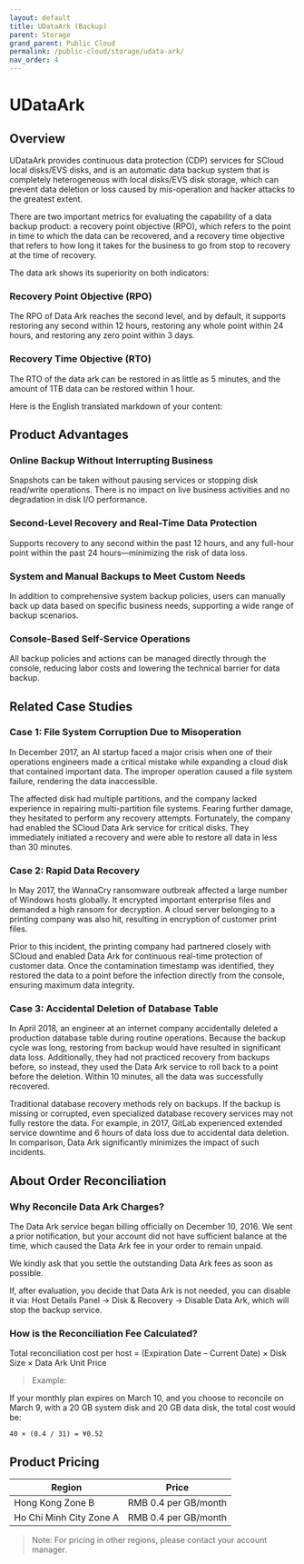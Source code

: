 ```yaml
---
layout: default
title: UDataArk (Backup)
parent: Storage
grand_parent: Public Cloud
permalink: /public-cloud/storage/udata-ark/
nav_order: 4
---
```

# UDataArk
## Overview
UDataArk provides continuous data protection (CDP) services for SCloud local disks/EVS disks, and is an automatic data backup system that is completely heterogeneous with local disks/EVS disk storage, which can prevent data deletion or loss caused by mis-operation and hacker attacks to the greatest extent.

There are two important metrics for evaluating the capability of a data backup product: a recovery point objective (RPO), which refers to the point in time to which the data can be recovered, and a recovery time objective that refers to how long it takes for the business to go from stop to recovery at the time of recovery. 

The data ark shows its superiority on both indicators:

### Recovery Point Objective (RPO)
The RPO of Data Ark reaches the second level, and by default, it supports restoring any second within 12 hours, restoring any whole point within 24 hours, and restoring any zero point within 3 days.
### Recovery Time Objective (RTO)
The RTO of the data ark can be restored in as little as 5 minutes, and the amount of 1TB data can be restored within 1 hour.

Here is the English translated markdown of your content:

## Product Advantages

### Online Backup Without Interrupting Business

Snapshots can be taken without pausing services or stopping disk read/write operations. There is no impact on live business activities and no degradation in disk I/O performance.

### Second-Level Recovery and Real-Time Data Protection

Supports recovery to any second within the past 12 hours, and any full-hour point within the past 24 hours—minimizing the risk of data loss.

### System and Manual Backups to Meet Custom Needs

In addition to comprehensive system backup policies, users can manually back up data based on specific business needs, supporting a wide range of backup scenarios.

### Console-Based Self-Service Operations

All backup policies and actions can be managed directly through the console, reducing labor costs and lowering the technical barrier for data backup.

## Related Case Studies

### Case 1: File System Corruption Due to Misoperation

In December 2017, an AI startup faced a major crisis when one of their operations engineers made a critical mistake while expanding a cloud disk that contained important data. The improper operation caused a file system failure, rendering the data inaccessible.

The affected disk had multiple partitions, and the company lacked experience in repairing multi-partition file systems. Fearing further damage, they hesitated to perform any recovery attempts. Fortunately, the company had enabled the SCloud Data Ark service for critical disks. They immediately initiated a recovery and were able to restore all data in less than 30 minutes.

### Case 2: Rapid Data Recovery

In May 2017, the WannaCry ransomware outbreak affected a large number of Windows hosts globally. It encrypted important enterprise files and demanded a high ransom for decryption. A cloud server belonging to a printing company was also hit, resulting in encryption of customer print files.

Prior to this incident, the printing company had partnered closely with SCloud and enabled Data Ark for continuous real-time protection of customer data. Once the contamination timestamp was identified, they restored the data to a point before the infection directly from the console, ensuring maximum data integrity.

### Case 3: Accidental Deletion of Database Table

In April 2018, an engineer at an internet company accidentally deleted a production database table during routine operations. Because the backup cycle was long, restoring from backup would have resulted in significant data loss. Additionally, they had not practiced recovery from backups before, so instead, they used the Data Ark service to roll back to a point before the deletion. Within 10 minutes, all the data was successfully recovered.

Traditional database recovery methods rely on backups. If the backup is missing or corrupted, even specialized database recovery services may not fully restore the data. For example, in 2017, GitLab experienced extended service downtime and 6 hours of data loss due to accidental data deletion. In comparison, Data Ark significantly minimizes the impact of such incidents.

## About Order Reconciliation

### Why Reconcile Data Ark Charges?

The Data Ark service began billing officially on December 10, 2016. We sent a prior notification, but your account did not have sufficient balance at the time, which caused the Data Ark fee in your order to remain unpaid.

We kindly ask that you settle the outstanding Data Ark fees as soon as possible.

If, after evaluation, you decide that Data Ark is not needed, you can disable it via:
Host Details Panel → Disk & Recovery → Disable Data Ark, which will stop the backup service.

### How is the Reconciliation Fee Calculated?

Total reconciliation cost per host = (Expiration Date – Current Date) × Disk Size × Data Ark Unit Price

> Example:

If your monthly plan expires on March 10, and you choose to reconcile on March 9, with a 20 GB system disk and 20 GB data disk, the total cost would be:

```
40 × (0.4 / 31) = ¥0.52
```

## Product Pricing

| Region                      | Price          |
|-----------------------------|----------------|
| Hong Kong Zone B            | RMB 0.4 per GB/month |
| Ho Chi Minh City Zone A     | RMB 0.4 per GB/month |

> Note: For pricing in other regions, please contact your account manager.